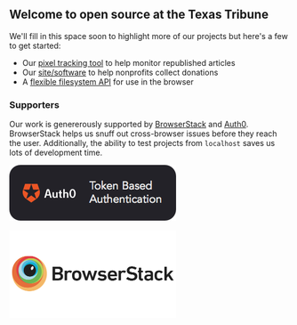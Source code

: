 ## Welcome to open source at the Texas Tribune

We'll fill in this space  soon to highlight more of our projects but here's a few to get started:

- Our [pixel tracking tool](https://github.com/texastribune/dot) to help monitor republished articles
- Our [site/software](https://github.com/texastribune/donations) to help nonprofits collect donations
- A [flexible filesystem API](https://github.com/texastribune/donations) for use in the browser

### Supporters

Our work is genererously supported by [BrowserStack](https://www.browserstack.com) and [Auth0](https://auth0.com). BrowserStack helps us snuff out cross-browser issues before they reach the user. Additionally, the ability to test projects from `localhost` saves us lots of development time.


<a href="https://www.auth0.com"><img src="a0-badge-dark.png" width="300"></a>

<a href="https://www.browserstack.com"><img src="browserstack-logo-600x315.png" width="300"></a>

<!--
 [![Auth0 logo](a0-badge-dark.png?s=200)](https://www.auth0.com)
-->
<!--
 [![BrowserStack logo](browserstack-logo-600x315.png?s=200)](https:/www.browserstack.com)
-->
